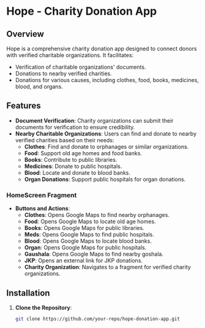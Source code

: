 # Hope - Charity Donation App

## Overview

Hope is a comprehensive charity donation app designed to connect donors with verified charitable organizations. It facilitates:
- Verification of charitable organizations' documents.
- Donations to nearby verified charities.
- Donations for various causes, including clothes, food, books, medicines, blood, and organs.

## Features

- **Document Verification**: Charity organizations can submit their documents for verification to ensure credibility.
- **Nearby Charitable Organizations**: Users can find and donate to nearby verified charities based on their needs:
  - **Clothes**: Find and donate to orphanages or similar organizations.
  - **Food**: Support old age homes and food banks.
  - **Books**: Contribute to public libraries.
  - **Medicines**: Donate to public hospitals.
  - **Blood**: Locate and donate to blood banks.
  - **Organ Donations**: Support public hospitals for organ donations.

### HomeScreen Fragment

- **Buttons and Actions**:
  - **Clothes**: Opens Google Maps to find nearby orphanages.
  - **Food**: Opens Google Maps to locate old age homes.
  - **Books**: Opens Google Maps for public libraries.
  - **Meds**: Opens Google Maps to find public hospitals.
  - **Blood**: Opens Google Maps to locate blood banks.
  - **Organ**: Opens Google Maps for public hospitals.
  - **Gaushala**: Opens Google Maps to find nearby goshala.
  - **JKP**: Opens an external link for JKP donations.
  - **Charity Organization**: Navigates to a fragment for verified charity organizations.

## Installation

1. **Clone the Repository**:
   ```bash
   git clone https://github.com/your-repo/hope-donation-app.git
